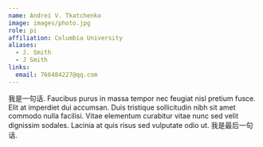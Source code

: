 ```yaml
---
name: Andrei V. Tkatchenko
image: images/photo.jpg
role: pi
affiliation: Columbia University
aliases:
  - J. Smith
  - J Smith
links:
  email: 766484227@qq.com
---
```


我是一句话.
Faucibus purus in massa tempor nec feugiat nisl pretium fusce.
Elit at imperdiet dui accumsan.
Duis tristique sollicitudin nibh sit amet commodo nulla facilisi.
Vitae elementum curabitur vitae nunc sed velit dignissim sodales.
Lacinia at quis risus sed vulputate odio ut.
我是最后一句话.
